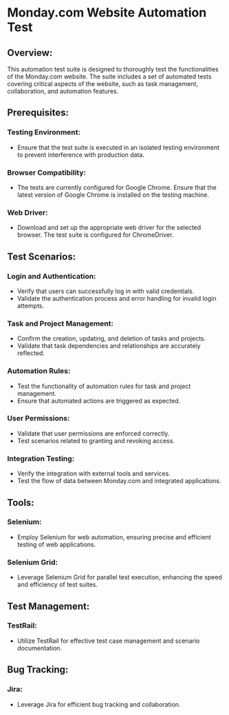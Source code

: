 # Monday.com Website Automation Test
##  Overview:
This automation test suite is designed to thoroughly test the functionalities of the Monday.com website. The suite includes a set of automated tests covering critical aspects of the website, such as task management,   
collaboration, and automation features.

##  Prerequisites:
### Testing Environment:
- Ensure that the test suite is executed in an isolated testing environment to prevent interference with production data.

### Browser Compatibility:
- The tests are currently configured for Google Chrome. Ensure that the latest version of Google Chrome is installed on the testing machine.

### Web Driver:
- Download and set up the appropriate web driver for the selected browser. The test suite is configured for ChromeDriver.

##  Test Scenarios:
### Login and Authentication:
- Verify that users can successfully log in with valid credentials.
- Validate the authentication process and error handling for invalid login attempts.

### Task and Project Management:
- Confirm the creation, updating, and deletion of tasks and projects.
- Validate that task dependencies and relationships are accurately reflected.

### Automation Rules:
- Test the functionality of automation rules for task and project management.
- Ensure that automated actions are triggered as expected.

### User Permissions:
- Validate that user permissions are enforced correctly.
- Test scenarios related to granting and revoking access.

### Integration Testing:
- Verify the integration with external tools and services.
- Test the flow of data between Monday.com and integrated applications.

## Tools:
### Selenium:
- Employ Selenium for web automation, ensuring precise and efficient testing of web applications.
  
### Selenium Grid:
- Leverage Selenium Grid for parallel test execution, enhancing the speed and efficiency of test suites.

## Test Management:
### TestRail:
- Utilize TestRail for effective test case management and scenario documentation.
  
## Bug Tracking:
### Jira:
- Leverage Jira for efficient bug tracking and collaboration.
